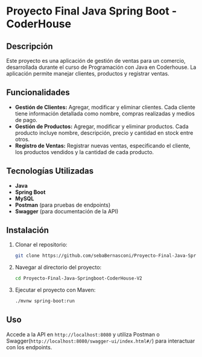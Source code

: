 # Proyecto Final Java Spring Boot - CoderHouse

## Descripción
Este proyecto es una aplicación de gestión de ventas para un comercio, desarrollada durante el curso de Programación con Java en Coderhouse. La aplicación permite manejar clientes, productos y registrar ventas.

## Funcionalidades
- **Gestión de Clientes:** Agregar, modificar y eliminar clientes. Cada cliente tiene información detallada como nombre, compras realizadas y medios de pago.
- **Gestión de Productos:** Agregar, modificar y eliminar productos. Cada producto incluye nombre, descripción, precio y cantidad en stock entre otros.
- **Registro de Ventas:** Registrar nuevas ventas, especificando el cliente, los productos vendidos y la cantidad de cada producto.

## Tecnologías Utilizadas
- **Java**
- **Spring Boot**
- **MySQL**
- **Postman** (para pruebas de endpoints)
- **Swagger** (para documentación de la API)

## Instalación
1. Clonar el repositorio:
    ```bash
    git clone https://github.com/sebaBernasconi/Proyecto-Final-Java-Springboot-CoderHouse-V2.git
    ```
2. Navegar al directorio del proyecto:
    ```bash
    cd Proyecto-Final-Java-Springboot-CoderHouse-V2
    ```
3. Ejecutar el proyecto con Maven:
    ```bash
    ./mvnw spring-boot:run
    ```

## Uso
Accede a la API en `http://localhost:8080` y utiliza Postman o Swagger(`http://localhost:8080/swagger-ui/index.html#/`) para interactuar con los endpoints.
